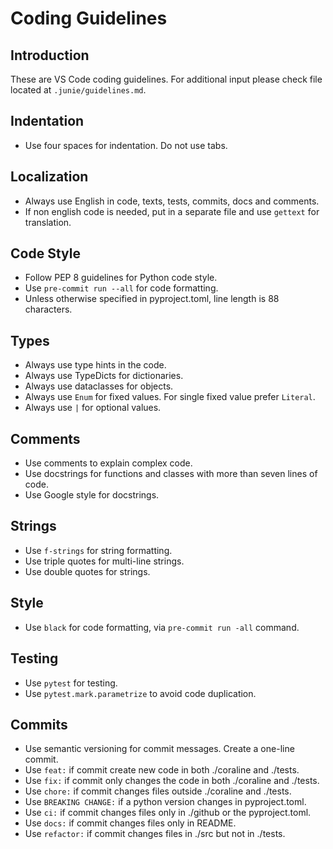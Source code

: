# Coding Guidelines
## Introduction
These are VS Code coding guidelines. For additional input please check file located at `.junie/guidelines.md`.

## Indentation
- Use four spaces for indentation. Do not use tabs.

## Localization
- Always use English in code, texts, tests, commits, docs and comments.
- If non english code is needed, put in a separate file and use `gettext` for translation.

## Code Style
- Follow PEP 8 guidelines for Python code style.
- Use `pre-commit run --all` for code formatting.
- Unless otherwise specified in pyproject.toml, line length is 88 characters.

## Types
- Always use type hints in the code.
- Always use TypeDicts for dictionaries.
- Always use dataclasses for objects.
- Always use `Enum` for fixed values. For single fixed value prefer `Literal`.
- Always use `|` for optional  values.

## Comments
- Use comments to explain complex code.
- Use docstrings for functions and classes with more than seven lines of code.
- Use Google style for docstrings.

## Strings
- Use `f-strings` for string formatting.
- Use triple quotes for multi-line strings.
- Use double quotes for strings.

## Style
- Use `black` for code formatting, via `pre-commit run -all` command.

## Testing
- Use `pytest` for testing.
- Use `pytest.mark.parametrize` to avoid code duplication.

## Commits
- Use semantic versioning for commit messages. Create a one-line commit.
- Use `feat:` if commit create new code in both ./coraline and ./tests.
- Use `fix:` if commit only changes the code in both ./coraline and ./tests.
- Use `chore:` if commit changes files outside ./coraline and ./tests.
- Use `BREAKING CHANGE:` if a python version changes in pyproject.toml.
- Use `ci:` if commit changes files only in ./github or the pyproject.toml.
- Use `docs:` if commit changes files only in README.
- Use `refactor:` if commit changes files in ./src but not in ./tests.
